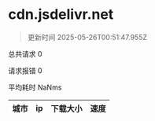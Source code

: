 
  # cdn.jsdelivr.net

  > 更新时间 2025-05-26T00:51:47.955Z
  
  总共请求 0

  请求报错 0

  平均耗时 NaNms

|城市|ip|下载大小|速度|
|-----|----------|---|---|

  